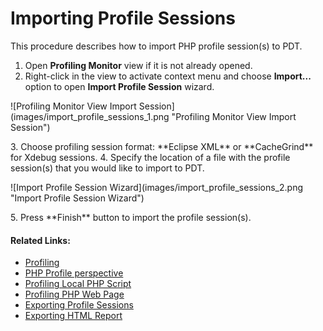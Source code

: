 # Importing Profile Sessions

<!--context:importing_profile_sessions-->

This procedure describes how to import PHP profile session(s) to PDT.

1. Open **Profiling Monitor** view if it is not already opened.
2. Right-click in the view to activate context menu and choose **Import...** option to open **Import Profile Session** wizard.
<p>![Profiling Monitor View Import Session](images/import_profile_sessions_1.png "Profiling Monitor View Import Session")</p>
3. Choose profiling session format: **Eclipse XML** or **CacheGrind** for Xdebug sessions. 
4. Specify the location of a file with the profile session(s) that you would like to import to PDT.
<p>![Import Profile Session Wizard](images/import_profile_sessions_2.png "Import Profile Session Wizard")</p>
5. Press **Finish** button to import the profile session(s).

<!--links-start-->

#### Related Links:

 * [Profiling](../../016-concepts/200-profiling_concept.md)
 * [PHP Profile perspective](../../032-reference/008-php_perspectives_and_views/032-php_profile_perspective/000-index.md)
 * [Profiling Local PHP Script](008-profiling_local_php_script.md)
 * [Profiling PHP Web Page](016-profiling_php_web_page.md)
 * [Exporting Profile Sessions](032-exporting_profile_sessions.md)
 * [Exporting HTML Report](048-exporting_html_report.md)

<!--links-end-->
